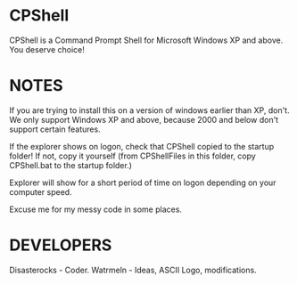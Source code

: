 # CPShell
CPShell is a Command Prompt Shell for Microsoft Windows XP and above. You deserve choice!

# NOTES
If you are trying to install this on a version of windows earlier than XP, don't.
We only support Windows XP and above, because 2000 and below don't support certain features.

If the explorer shows on logon, check that CPShell copied to the startup folder!
If not, copy it yourself (from CPShellFiles in this folder, copy CPShell.bat to the startup folder.)

Explorer will show for a short period of time on logon depending on your computer speed.

Excuse me for my messy code in some places.

# DEVELOPERS
Disasterocks - Coder.  Watrmeln - Ideas, ASCII Logo, modifications.
